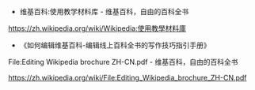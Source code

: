 - 维基百科:使用教学材料库 - 维基百科，自由的百科全书

https://zh.wikipedia.org/wiki/Wikipedia:使用教學材料庫


- 《如何编辑维基百科-编辑线上百科全书的写作技巧指引手册》

File:Editing Wikipedia brochure ZH-CN.pdf - 维基百科，自由的百科全书

https://zh.wikipedia.org/wiki/File:Editing_Wikipedia_brochure_ZH-CN.pdf


